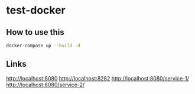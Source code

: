 # test-docker

## How to use this

```bash
docker-compose up --build -d
```

## Links

<http://localhost:8080>
<http://localhost:8282>
<http://localhost:8080/service-1/>
<http://localhost:8080/service-2/>
